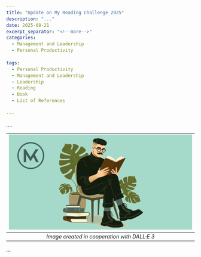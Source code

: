 ```yaml
---
title: "Update on My Reading Challenge 2025"
description: "..."
date: 2025-08-21
excerpt_separator: "<!--more-->"
categories:
  - Management and Leadership
  - Personal Productivity

tags:
  - Personal Productivity
  - Management and Leadership
  - Leadership
  - Reading
  - Book
  - List of References

---
```


....

| ![image](/assets/images/MK_Reading.PNG) |
|:--:|
| *Image created in cooperation with DALL·E 3* |

...